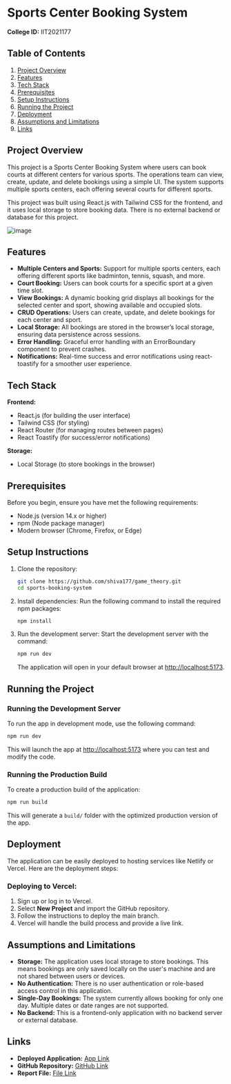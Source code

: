 # Sports Center Booking System

**College ID:** IIT2021177

## Table of Contents
1. [Project Overview](#project-overview)
2. [Features](#features)
3. [Tech Stack](#tech-stack)
4. [Prerequisites](#prerequisites)
5. [Setup Instructions](#setup-instructions)
6. [Running the Project](#running-the-project)
7. [Deployment](#deployment)
8. [Assumptions and Limitations](#assumptions-and-limitations)
9. [Links](#links)

## Project Overview
This project is a Sports Center Booking System where users can book courts at different centers for various sports. The operations team can view, create, update, and delete bookings using a simple UI. The system supports multiple sports centers, each offering several courts for different sports.

This project was built using React.js with Tailwind CSS for the frontend, and it uses local storage to store booking data. There is no external backend or database for this project.

![image](https://github.com/user-attachments/assets/d02b9a89-d22d-4e06-b5da-424ff1292e30)


## Features
- **Multiple Centers and Sports:** Support for multiple sports centers, each offering different sports like badminton, tennis, squash, and more.
- **Court Booking:** Users can book courts for a specific sport at a given time slot.
- **View Bookings:** A dynamic booking grid displays all bookings for the selected center and sport, showing available and occupied slots.
- **CRUD Operations:** Users can create, update, and delete bookings for each center and sport.
- **Local Storage:** All bookings are stored in the browser’s local storage, ensuring data persistence across sessions.
- **Error Handling:** Graceful error handling with an ErrorBoundary component to prevent crashes.
- **Notifications:** Real-time success and error notifications using react-toastify for a smoother user experience.

## Tech Stack
**Frontend:**
- React.js (for building the user interface)
- Tailwind CSS (for styling)
- React Router (for managing routes between pages)
- React Toastify (for success/error notifications)

**Storage:**
- Local Storage (to store bookings in the browser)

## Prerequisites
Before you begin, ensure you have met the following requirements:
- Node.js (version 14.x or higher)
- npm (Node package manager)
- Modern browser (Chrome, Firefox, or Edge)

## Setup Instructions
1. Clone the repository:
   ```bash
   git clone https://github.com/shiva177/game_theory.git
   cd sports-booking-system
   ```
2. Install dependencies: Run the following command to install the required npm packages:
   ```bash
   npm install
   ```
3. Run the development server: Start the development server with the command:
   ```bash
   npm run dev
   ```
   The application will open in your default browser at [http://localhost:5173](http://localhost:5173).

## Running the Project
### Running the Development Server
To run the app in development mode, use the following command:
```bash
npm run dev
```
This will launch the app at [http://localhost:5173](http://localhost:5173) where you can test and modify the code.

### Running the Production Build
To create a production build of the application:
```bash
npm run build
```
This will generate a `build/` folder with the optimized production version of the app.

## Deployment
The application can be easily deployed to hosting services like Netlify or Vercel. Here are the deployment steps:

### Deploying to Vercel:
1. Sign up or log in to Vercel.
2. Select **New Project** and import the GitHub repository.
3. Follow the instructions to deploy the main branch.
4. Vercel will handle the build process and provide a live link.

## Assumptions and Limitations
- **Storage:** The application uses local storage to store bookings. This means bookings are only saved locally on the user's machine and are not shared between users or devices.
- **No Authentication:** There is no user authentication or role-based access control in this application.
- **Single-Day Bookings:** The system currently allows booking for only one day. Multiple dates or date ranges are not supported.
- **No Backend:** This is a frontend-only application with no backend server or external database.

## Links
- **Deployed Application:** [App Link](https://game-theory-beige.vercel.app/)
- **GitHub Repository:** [GitHub Link](https://github.com/shiva177/game_theory.git)
- **Report File:** [File Link](https://github.com/shiva177/game_theory/blob/main/Report.pdf)
